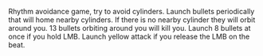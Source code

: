 Rhythm avoidance game, try to avoid cylinders.
Launch bullets periodically that will home nearby cylinders. If there is no nearby cylinder they will orbit around you.
13 bullets orbiting around you will kill you.
Launch 8 bullets at once if you hold LMB.
Launch yellow attack if you release the LMB on the beat.